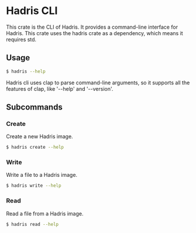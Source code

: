 # Hadris CLI

This crate is the CLI of Hadris. It provides a command-line interface for Hadris.
This crate uses the hadris crate as a dependency, which means it requires std.

## Usage

```bash
$ hadris --help
```

Hadris cli uses clap to parse command-line arguments, so it supports all the features of clap, like '--help' and '--version'.

## Subcommands

### Create

Create a new Hadris image.

```bash
$ hadris create --help
```

### Write

Write a file to a Hadris image.

```bash
$ hadris write --help
```

### Read

Read a file from a Hadris image.

```bash
$ hadris read --help
```



